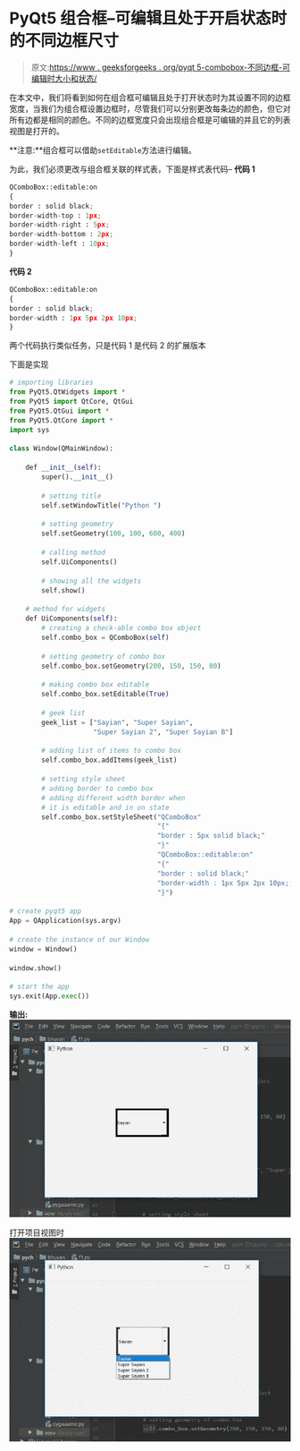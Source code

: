 # PyQt5 组合框–可编辑且处于开启状态时的不同边框尺寸

> 原文:[https://www . geeksforgeeks . org/pyqt 5-combobox-不同边框-可编辑时大小和状态/](https://www.geeksforgeeks.org/pyqt5-combobox-different-border-size-when-editable-and-in-on-state/)

在本文中，我们将看到如何在组合框可编辑且处于打开状态时为其设置不同的边框宽度，当我们为组合框设置边框时，尽管我们可以分别更改每条边的颜色，但它对所有边都是相同的颜色。不同的边框宽度只会出现组合框是可编辑的并且它的列表视图是打开的。

**注意:**组合框可以借助`setEditable`方法进行编辑。

为此，我们必须更改与组合框关联的样式表，下面是样式表代码–
**代码 1**

```py
QComboBox::editable:on
{
border : solid black;
border-width-top : 1px;
border-width-right : 5px;
border-width-bottom : 2px;
border-width-left : 10px;
}

```

**代码 2**

```py
QComboBox::editable:on
{
border : solid black;
border-width : 1px 5px 2px 10px;
}

```

两个代码执行类似任务，只是代码 1 是代码 2 的扩展版本

下面是实现

```py
# importing libraries
from PyQt5.QtWidgets import * 
from PyQt5 import QtCore, QtGui
from PyQt5.QtGui import * 
from PyQt5.QtCore import * 
import sys

class Window(QMainWindow):

    def __init__(self):
        super().__init__()

        # setting title
        self.setWindowTitle("Python ")

        # setting geometry
        self.setGeometry(100, 100, 600, 400)

        # calling method
        self.UiComponents()

        # showing all the widgets
        self.show()

    # method for widgets
    def UiComponents(self):
        # creating a check-able combo box object
        self.combo_box = QComboBox(self)

        # setting geometry of combo box
        self.combo_box.setGeometry(200, 150, 150, 80)

        # making combo box editable
        self.combo_box.setEditable(True)

        # geek list
        geek_list = ["Sayian", "Super Sayian",
                     "Super Sayian 2", "Super Sayian B"]

        # adding list of items to combo box
        self.combo_box.addItems(geek_list)

        # setting style sheet
        # adding border to combo box
        # adding different width border when 
        # it is editable and in on state
        self.combo_box.setStyleSheet("QComboBox"
                                     "{"
                                     "border : 5px solid black;"
                                     "}"
                                     "QComboBox::editable:on"
                                     "{"
                                     "border : solid black;"
                                     "border-width : 1px 5px 2px 10px;;"
                                     "}")

# create pyqt5 app
App = QApplication(sys.argv)

# create the instance of our Window
window = Window()

window.show()

# start the app
sys.exit(App.exec())
```

**输出:**
![](img/e40efbb1395e9c6ad3f9390d1dbda81e.png)

打开项目视图时
![](img/2eddacf370268598953c513ff9ad636b.png)